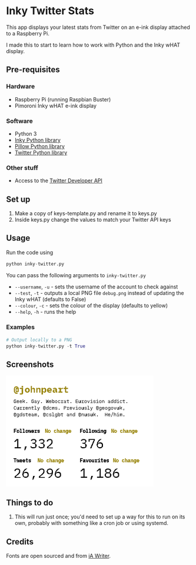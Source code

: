 # Inky Twitter Stats

This app displays your latest stats from Twitter on an e-ink display attached to a Raspberry Pi.

I made this to start to learn how to work with Python and the Inky wHAT display.

## Pre-requisites

### Hardware

- Raspberry Pi (running Raspbian Buster)
- Pimoroni Inky wHAT e-ink display

### Software

- Python 3
- [Inky Python library](https://github.com/pimoroni/inky)
- [Pillow Python library](https://pillow.readthedocs.io/en/stable/index.html)
- [Twitter Python library](https://python-twitter.readthedocs.io/en/latest/)

### Other stuff

- Access to the [Twitter Developer API](https://developer.twitter.com)

## Set up

1. Make a copy of keys-template.py and rename it to keys.py
2. Inside keys.py change the values to match your Twitter API keys

##  Usage

Run the code using 

```python
python inky-twitter.py
```

You can pass the following arguments to `inky-twitter.py`

- `--username`, `-u` - sets the username of the account to check against
- `--test`, `-t` - outputs a local PNG file `debug.png` instead of updating the Inky wHAT (defaults to False)
- `--colour`, `-c` - sets the colour of the display (defaults to yellow)
- `--help`, `-h` - runs the help

### Examples

```python
# Output locally to a PNG
python inky-twitter.py -t True
```

## Screenshots

![](https://github.com/johnpeart/inky-twitter-stats/blob/master/debug.png)

## Things to do

1. This will run just once; you'd need to set up a way for this to run on its own, probably with something like a cron job or using systemd.

## Credits

Fonts are open sourced and from [iA Writer](https://github.com/iaolo/iA-Fonts).